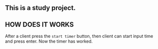 This is a study project.
----

HOW DOES IT WORKS
----
After a client press the `start timer` button, then client can start input time and press enter. Now the timer has worked.
